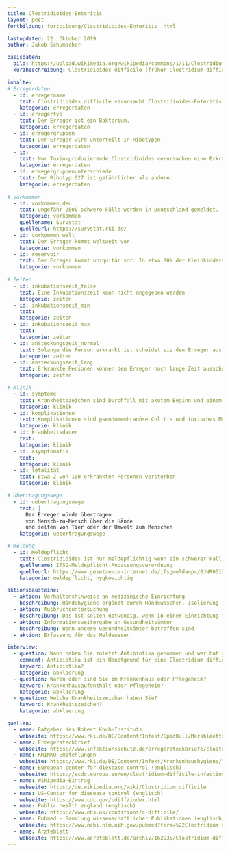 ```yaml
---
title: Clostridioides-Enteritis 
layout: post
fortbildung: fortbildung/Clostridioides-Enteritis .html

lastupdated: 22. Oktober 2019
author: Jakob Schumacher

basisdaten:
  bild: https://upload.wikimedia.org/wikipedia/commons/1/11/ClostridiumDifficile.jpg
  kurzbeschreibung: Clostridioides difficile (früher Clostridium difficile) ist ein nosokomialer Erreger, der meist nach einer Antibiotikagabe auftritt. Die Meldungen erfolgen üblicherweise aus einem Krankenhaus.

inhalte:  
# Erregerdaten
  - id: erregername
    text: Clostridioides difficile verursacht Clostridioides-Enteritis
    kategorie: erregerdaten
  - id: erregertyp
    text: Der Erreger ist ein Bakterium. 
    kategorie: erregerdaten
  - id: erregergruppen
    text: Der Erreger wird unterteilt in Ribotypen. 
    kategorie: erregerdaten
  - id: 
    text: Nur Toxin-produzierende Clostridioides verursachen eine Erkrankung
    kategorie: erregerdaten
  - id: erregergruppenunterschiede
    text: Der Ribotyp 027 ist gefährlicher als andere.  
    kategorie: erregerdaten
    
# Vorkommen
  - id: vorkommen_deu
    text: Ungefähr 2500 schwere Fälle werden in Deutschland gemeldet.
    kategorie: vorkommen
    quellename: Survstat
    quelleurl: https://survstat.rki.de/
  - id: vorkommen_welt
    text: Der Erreger kommt weltweit vor.
    kategorie: vorkommen
  - id: reservoir
    text: Der Erreger kommt ubiquitär vor. In etwa 80% der Kleinkindern und 5% der Erwachsenen tragen den Erreger im Darm. 
    kategorie: vorkommen
    
# Zeiten
  - id: inkubationszeit_false
    text: Eine Inkubationszeit kann nicht angegeben werden
    kategorie: zeiten
  - id: inkubationszeit_min
    text: 
    kategorie: zeiten
  - id: inkubationszeit_max
    text:
    kategorie: zeiten
  - id: ansteckungszeit_normal
    text: Solange die Person erkrankt ist scheidet sie den Erreger aus  (aus pragmatischen Gründen wird empfohlen die Isolierungsmaßnahmen 48h nach Ende der Symptome aufzuheben)
    kategorie: zeiten
  - id: ansteckungszeit_lang 
    text: Erkrankte Personen können den Erreger noch lange Zeit ausscheiden
    kategorie: zeiten

# Klinik
  - id: symptome
    text: Krankheitszeichen sind Durchfall mit akutem Beginn und einem  spezifischen fauligen Geruch.
    kategorie: klinik
  - id: komplikationen
    text: Komplikationen sind pseudomembranöse Colitis und toxisches Megacolon
    kategorie: klinik
  - id: krankheitsdauer
    text: 
    kategorie: klinik
  - id: asymptomatik
    text: 
    kategorie: klinik
  - id: letalität
    text: Etwa 2 von 100 erkrankten Personen versterben
    kategorie: klinik

# Übertragungswege
  - id: uebertragungswege
    text: | 
      Der Erreger würde übertragen 
      von Mensch-zu-Mensch über die Hände 
      und selten von Tier oder der Umwelt zum Menschen
    kategorie: uebertragungswege

# Meldung
  - id: Meldepflicht
    text: Clostridioides ist nur meldepflichtig wenn ein schwerer Fall auftritt. Ein schwerer Fall liegt vor wenn aufgrund der Erkrankung eine Aufnahme in ein Krankenhaus erfolgen musste, wenn die erkrankte Person aufgrund der Erkrankung auf eine Intensivstation verlegt werden musste, aufgrund der Erkrankung ein chirurgischer Eingriff erfolgen musste, die Erkrankung zum Tode beiträgt.
    quellename: IfSG-Meldepflicht-Anpassungsverordnung
    quelleurl: https://www.gesetze-im-internet.de/ifsgmeldanpv/BJNR051500016.html
    kategorie: meldepflicht, hygkowichtig   

aktionsbausteine:
  - aktion: Verhaltenshinweise an medizinische Einrichtung
    beschreibung: Händehygiene ergänzt durch Händewaschen, Isolierung (Heim, Krankenhaus o.ä.), eigene Toilette für erkrankte Personen, Desinfektion (z.B. tägliche Wischdesinfektion), Umstellung auf sporozides Mittel, Steckbettenspüle nach Benutzung sporozid waschen, Minimierung Personalbewegung. Siehe [KRINKO-Empfehlungen zu Clostridioides]() 
  - aktion: Ausbruchsuntersuchung
    beschreibung: Das ist selten notwendig, wenn in einer Einrichtung mehrere Personen betroffen sind und dadurch möglicherweise weitere Fälle verhindert werden können
  - aktion: Informationsweitergabe an Gesundheitsämter
    beschreibung: Wenn andere Gesundheitsämter betroffen sind
  - aktion: Erfassung für das Meldewesen

interview:     
  - question: Wann haben Sie zuletzt Antibiotika genommen und wer hat gesagt, dass Sie Antibiotika einnehmen sollen?
    comment: Antibiotika ist ein Hauptgrund für eine Clostridium difficile Diarrhoe. Die Entscheidung ob ein Antibiotikum gegeben werden sollte oder nicht sollte von einer Ärztin/einem Arzt getroffen werden.
    keyword: Antibiotika?
    kategorie: abklaerung
  - question: Waren oder sind Sie im Krankenhaus oder Pflegeheim?
    keyword: Krankenhausaufenthalt oder Pflegeheim?
    kategorie: abklaerung
  - question: Welche Krankheitszeichen haben Sie?
    keyword: Krankheitszeichen?
    kategorie: abklaerung

quellen:
  - name: Ratgeber des Robert Koch-Instituts
    webseite: https://www.rki.de/DE/Content/Infekt/EpidBull/Merkblaetter/Ratgeber_Clostridium-Difficile.html
  - name: Erregersteckbrief
    webseite: https://www.infektionsschutz.de/erregersteckbriefe/clostridium-difficile/
  - name: KRINKO-Empfehlungen
    webseite: https://www.rki.de/DE/Content/Infekt/Krankenhaushygiene/ThemenAZ/C/Hygiene_CDI_BGBL_62-7-2019.pdf?__blob=publicationFile
  - name: European center for diesease control (englisch)
    webseite: https://ecdc.europa.eu/en/clostridium-difficile-infections
  - name: Wikipedia-Eintrag
    webseite: https://de.wikipedia.org/wiki/Clostridium_difficile
  - name: US-Center for diesease control (englisch)
    webseite: https://www.cdc.gov/cdiff/index.html
  - name: Public health england (englisch)
    webseite: https://www.nhs.uk/conditions/c-difficile/
  - name: Pubmed - Sammlung wissenschaftlicher Publikationen (englisch)
    webseite: https://www.ncbi.nlm.nih.gov/pubmed?term=%22Clostridium+difficile%22%5BMesh%5D
  - name: Ärzteblatt
    webseite: https://www.aerzteblatt.de/archiv/162935/Clostridium-difficile-Infektion
---
```


